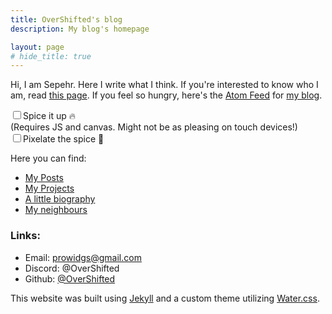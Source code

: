 ```yaml
---
title: OverShifted's blog
description: My blog's homepage

layout: page
# hide_title: true
---
```


Hi, I am Sepehr. Here I write what I think. If you're interested to know who I am, read [this page](/about). If you feel so hungry, here's the [Atom Feed](/feed.xml) for [my blog](/posts).

<label style="margin-bottom: 0"><input type="checkbox" id="backfire-toggle"/>Spice it up 🔥</label>
<br>
<span class="muted">(Requires JS and canvas. Might not be as pleasing on touch devices!)</span>
<br>
<label style="margin-top: 0.6em"><input type="checkbox" id="backfire-pixelate-toggle"/>Pixelate the spice 👾</label>
<!-- <input type = "range" min="0" max="150" value="120" step="1" id="backfire-max-particle-count"/> -->

Here you can find:
- [My Posts](/posts)
- [My Projects](/projects)
- [A little biography](/about)
- [My neighbours](/neighbours)

### Links:
- Email: [prowidgs@gmail.com](mailto:prowidgs@gmail.com)
- Discord: @OverShifted
- Github: [@OverShifted](https://github.com/OverShifted)

<canvas id="backfire-canvas"></canvas>
<script src="/assets/js/backfire.js"></script>

This website was built using [Jekyll](https://jekyllrb.com/) and a custom theme utilizing [Water.css](https://watercss.kognise.dev/).

